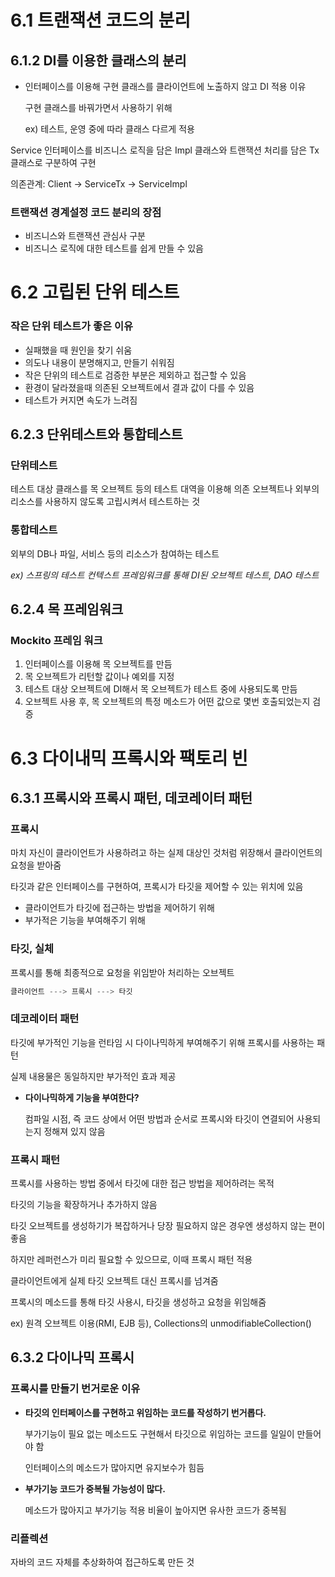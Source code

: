 # 6.1 트랜잭션 코드의 분리

## 6.1.2 DI를 이용한 클래스의 분리

- 인터페이스를 이용해 구현 클래스를 클라이언트에 노출하지 않고 DI 적용 이유

    구현 클래스를 바꿔가면서 사용하기 위해

    ex) 테스트, 운영 중에 따라 클래스 다르게 적용

Service 인터페이스를 비즈니스 로직을 담은 Impl 클래스와 트랜잭션 처리를 담은 Tx 클래스로 구분하여 구현

의존관계: Client → ServiceTx → ServiceImpl

### 트랜잭션 경계설정 코드 분리의 장점

- 비즈니스와 트랜잭션 관심사 구분
- 비즈니스 로직에 대한 테스트를 쉽게 만들 수 있음

# 6.2 고립된 단위 테스트

### 작은 단위 테스트가 좋은 이유

- 실패했을 때 원인을 찾기 쉬움
- 의도나 내용이 분명해지고, 만들기 쉬워짐
- 작은 단위의 테스트로 검증한 부분은 제외하고 접근할 수 있음
- 환경이 달라졌을때 의존된 오브젝트에서 결과 값이 다를 수 있음
- 테스트가 커지면 속도가 느려짐

## 6.2.3 단위테스트와 통합테스트

### 단위테스트

테스트 대상 클래스를 목 오브젝트 등의 테스트 대역을 이용해 의존 오브젝트나 외부의 리소스를 사용하지 않도록 고립시켜서 테스트하는 것

### 통합테스트

외부의 DB나 파일, 서비스 등의 리소스가 참여하는 테스트

*ex) 스프링의 테스트 컨텍스트 프레임워크를 통해 DI된 오브젝트 테스트, DAO 테스트*

## 6.2.4 목 프레임워크

### Mockito 프레임 워크

1. 인터페이스를 이용해 목 오브젝트를 만듬
2. 목 오브젝트가 리턴할 값이나 예외를 지정
3. 테스트 대상 오브젝트에 DI해서 목 오브젝트가 테스트 중에 사용되도록 만듬
4. 오브젝트 사용 후, 목 오브젝트의 특정 메소드가 어떤 값으로 몇번 호출되었는지 검증

# 6.3 다이내믹 프록시와 팩토리 빈

## 6.3.1 프록시와 프록시 패턴, 데코레이터 패턴

### 프록시

마치 자신이 클라이언트가 사용하려고 하는 실제 대상인 것처럼 위장해서 클라이언트의 요청을 받아줌

타깃과 같은 인터페이스를 구현하여, 프록시가 타깃을 제어할 수 있는 위치에 있음

- 클라이언트가 타깃에 접근하는 방법을 제어하기 위해
- 부가적은 기능을 부여해주기 위해

### 타깃, 실체

프록시를 통해 최종적으로 요청을 위임받아 처리하는 오브젝트

```python
클라이언트 ---> 프록시 ---> 타깃
```

### 데코레이터 패턴

타깃에 부가적인 기능을 런타임 시 다이나믹하게 부여해주기 위해 프록시를 사용하는 패턴

실제 내용물은 동일하지만 부가적인 효과 제공

- **다이나믹하게 기능을 부여한다?**

    컴파일 시점, 즉 코드 상에서 어떤 방법과 순서로 프록시와 타깃이 연결되어 사용되는지 정해져 있지 않음

### 프록시 패턴

프록시를 사용하는 방법 중에서 타깃에 대한 접근 방법을 제어하려는 목적

타깃의 기능을 확장하거나 추가하지 않음

타깃 오브젝트를 생성하기가 복잡하거나 당장 필요하지 않은 경우엔 생성하지 않는 편이 좋음

하지만 레퍼런스가 미리 필요할 수 있으므로, 이때 프록시 패턴 적용

클라이언트에게 실제 타깃 오브젝트 대신 프록시를 넘겨줌

프록시의 메소드를 통해 타깃 사용시, 타깃을 생성하고 요청을 위임해줌

ex) 원격 오브젝트 이용(RMI, EJB 등), Collections의 unmodifiableCollection()

## 6.3.2 다이나믹 프록시

### 프록시를 만들기 번거로운 이유

- **타깃의 인터페이스를 구현하고 위임하는 코드를 작성하기 번거롭다.**

    부가기능이 필요 없는 메소드도 구현해서 타깃으로 위임하는 코드를 일일이 만들어야 함

    인터페이스의 메소드가 많아지면 유지보수가 힘듬

- **부가기능 코드가 중복될 가능성이 많다.**

    메소드가 많아지고 부가기능 적용 비율이 높아지면 유사한 코드가 중복됨

### 리플렉션

자바의 코드 자체를 추상화하여 접근하도록 만든 것
